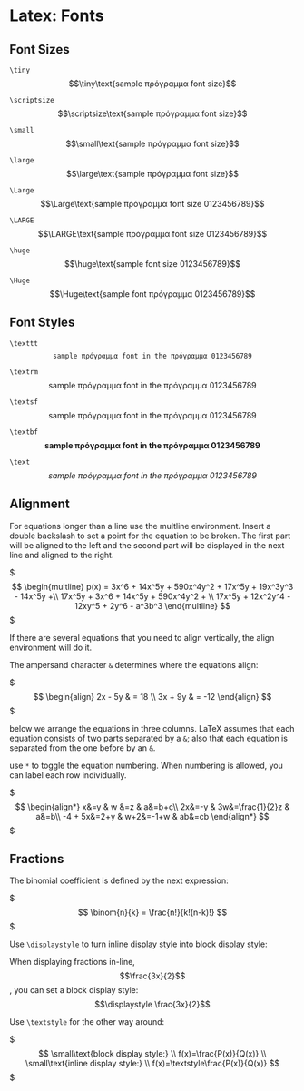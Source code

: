 # Latex: Fonts



## Font Sizes

`\tiny`
$$\tiny\text{sample πρόγραμμα font size}$$

`\scriptsize`
$$\scriptsize\text{sample πρόγραμμα font size}$$

`\small`
$$\small\text{sample πρόγραμμα font size}$$

`\large`
$$\large\text{sample πρόγραμμα font size}$$

`\Large`
$$\Large\text{sample πρόγραμμα font size 0123456789}$$

`\LARGE`
$$\LARGE\text{sample πρόγραμμα font size 0123456789}$$

`\huge`
$$\huge\text{sample font size 0123456789}$$

`\Huge`
$$\Huge\text{sample font πρόγραμμα 0123456789}$$


## Font Styles

`\texttt`
$$\texttt{sample πρόγραμμα font in the πρόγραμμα 0123456789}$$

`\textrm`
$$\textrm{sample πρόγραμμα font in the πρόγραμμα 0123456789}$$

`\textsf`
$$\textsf{sample πρόγραμμα font in the πρόγραμμα 0123456789}$$

`\textbf`
$$\textbf{sample πρόγραμμα font in the πρόγραμμα 0123456789}$$

`\text`
$$\textit{sample πρόγραμμα font in the πρόγραμμα 0123456789}$$


## Alignment
For equations longer than a line use the multline environment. Insert a double backslash to set a point for the equation to be broken. The first part will be aligned to the left and the second part will be displayed in the next line and aligned to the right.

$$$
\begin{multline}
p(x) = 3x^6 + 14x^5y + 590x^4y^2 + 17x^5y + 19x^3y^3 - 14x^5y +\\
17x^5y + 3x^6 + 14x^5y + 590x^4y^2 + \\
17x^5y + 12x^2y^4 - 12xy^5 + 2y^6 - a^3b^3
\end{multline}
$$$

If there are several equations that you need to align vertically, the align environment will do it.

The ampersand character `&` determines where the equations align:

$$$
\begin{align}
2x - 5y & =  18 \\
3x + 9y & =  -12
\end{align}
$$$

below we arrange the equations in three columns. LaTeX assumes that each equation consists of two parts separated by a `&`; also that each equation is separated from the one before by an `&`.

use `*` to toggle the equation numbering. When numbering is allowed, you can label each row individually.

$$$
\begin{align*}
x&=y           &  w &=z              &  a&=b+c\\
2x&=-y         &  3w&=\frac{1}{2}z   &  a&=b\\
-4 + 5x&=2+y   &  w+2&=-1+w          &  ab&=cb
\end{align*}
$$$


## Fractions
The binomial coefficient is defined by the next expression:

$$$
\binom{n}{k} = \frac{n!}{k!(n-k)!}
$$$


Use `\displaystyle` to turn inline display style into block display style:

When displaying fractions in-line, $$\frac{3x}{2}$$,
you can set a block display style:
$$\displaystyle \frac{3x}{2}$$


Use `\textstyle` for the other way around:

$$$
\small\text{block display style:} \\
f(x)=\frac{P(x)}{Q(x)} \\
\small\text{inline display style:} \\
f(x)=\textstyle\frac{P(x)}{Q(x)}
$$$
